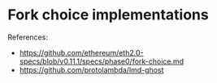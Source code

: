 # Fork choice implementations

References:
- https://github.com/ethereum/eth2.0-specs/blob/v0.11.1/specs/phase0/fork-choice.md
- https://github.com/protolambda/lmd-ghost
